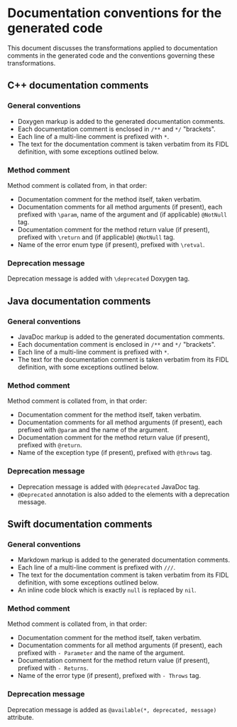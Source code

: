 Documentation conventions for the generated code
================================================

This document discusses the transformations applied to documentation comments in the generated code
and the conventions governing these transformations.

C++ documentation comments
--------------------------

### General conventions
* Doxygen markup is added to the generated documentation comments.
* Each documentation comment is enclosed in `/**` and `*/` "brackets".
* Each line of a multi-line comment is prefixed with `*`.
* The text for the documentation comment is taken verbatim from its FIDL definition, with some
  exceptions outlined below.

### Method comment
Method comment is collated from, in that order:
* Documentation comment for the method itself, taken verbatim.
* Documentation comments for all method arguments (if present), each prefixed with `\param`, name of
  the argument and (if applicable) `@NotNull` tag.
* Documentation comment for the method return value (if present), prefixed with `\return` and (if
  applicable) `@NotNull` tag.
* Name of the error enum type (if present), prefixed with `\retval`.

### Deprecation message
Deprecation message is added with `\deprecated` Doxygen tag.

Java documentation comments
---------------------------

### General conventions
* JavaDoc markup is added to the generated documentation comments.
* Each documentation comment is enclosed in `/**` and `*/` "brackets".
* Each line of a multi-line comment is prefixed with `*`.
* The text for the documentation comment is taken verbatim from its FIDL definition, with some
  exceptions outlined below.

### Method comment
Method comment is collated from, in that order:
* Documentation comment for the method itself, taken verbatim.
* Documentation comments for all method arguments (if present), each prefixed with `@param` and the
  name of the argument.
* Documentation comment for the method return value (if present), prefixed with `@return`.
* Name of the exception type (if present), prefixed with `@throws` tag.

### Deprecation message
* Deprecation message is added with `@deprecated` JavaDoc tag.
* `@Deprecated` annotation is also added to the elements with a deprecation message.

Swift documentation comments
----------------------------

### General conventions
* Markdown markup is added to the generated documentation comments.
* Each line of a multi-line comment is prefixed with `///`.
* The text for the documentation comment is taken verbatim from its FIDL definition, with some
  exceptions outlined below.
* An inline code block which is exactly `null` is replaced by `nil`.

### Method comment
Method comment is collated from, in that order:
* Documentation comment for the method itself, taken verbatim.
* Documentation comments for all method arguments (if present), each prefixed with `- Parameter` and
  the name of the argument.
* Documentation comment for the method return value (if present), prefixed with `- Returns`.
* Name of the error type (if present), prefixed with `- Throws` tag.

### Deprecation message
Deprecation message is added as `@available(*, deprecated, message)` attribute.
